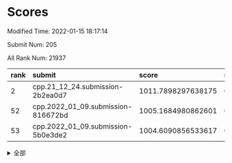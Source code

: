 # Scores

Modified Time: 2022-01-15 18:17:14

Submit Num: 205

All Rank Num: 21937

| rank |               submit               |       score        |       sigma        | pk_num |
| :--- | :--------------------------------- | :----------------- | :----------------- | :----- |
| 2    | cpp.21_12_24.submission-2b2ea0d7   | 1011.7898297638175 | 0.7831950087443704 | 431    |
| 52   | cpp.2022_01_09.submission-816672bd | 1005.1684980862601 | 0.7157030765972071 | 428    |
| 53   | cpp.2022_01_09.submission-5b0e3de2 | 1004.6090856533617 | 0.7282787092268238 | 431    |


<details>
<summary>全部</summary>

| rank |                 submit                 |       score        |       sigma        | pk_num |
| :--- | :------------------------------------- | :----------------- | :----------------- | :----- |
| 1    | gobigger.level_3.submission_level_3_27 | 1012.2425267157955 | 0.7691389905374121 | 431    |
| 2    | cpp.21_12_24.submission-2b2ea0d7       | 1011.7898297638175 | 0.7831950087443704 | 431    |
| 3    | gobigger.level_3.submission_level_3_32 | 1011.7377015219355 | 0.7711130104227039 | 429    |
| 4    | gobigger.level_3.submission_level_3_38 | 1011.652358230213  | 0.7848890983898766 | 430    |
| 5    | gobigger.level_3.submission_level_3_11 | 1011.3483815845917 | 0.7954662664492965 | 425    |
| 6    | gobigger.level_3.submission_level_3_37 | 1011.317425867899  | 0.7699237671231548 | 424    |
| 7    | gobigger.level_3.submission_level_3_20 | 1011.3095401529633 | 0.7983435714494642 | 431    |
| 8    | gobigger.level_3.submission_level_3_43 | 1011.0301842074201 | 0.7699469415338109 | 429    |
| 9    | gobigger.level_3.submission_level_3_36 | 1010.9673248411497 | 0.7950934153529239 | 427    |
| 10   | gobigger.level_3.submission_level_3_2  | 1010.8919175176483 | 0.7695176661861194 | 430    |
| 11   | gobigger.level_3.submission_level_3_9  | 1010.8890486884326 | 0.7704606025704847 | 427    |
| 12   | gobigger.level_3.submission_level_3_1  | 1010.8607365794437 | 0.7586805494098244 | 428    |
| 13   | gobigger.level_3.submission_level_3_34 | 1010.6743420973261 | 0.7631089138594803 | 429    |
| 14   | gobigger.level_3.submission_level_3_49 | 1010.673973198102  | 0.7872596938360933 | 427    |
| 15   | gobigger.level_3.submission_level_3_31 | 1010.6161433537903 | 0.7785450892170878 | 430    |
| 16   | gobigger.level_3.submission_level_3_41 | 1010.5455635764588 | 0.7452428108868533 | 427    |
| 17   | gobigger.level_3.submission_level_3_25 | 1010.5333970983775 | 0.7669119358572569 | 427    |
| 18   | gobigger.level_3.submission_level_3_15 | 1010.5128330077828 | 0.7735435115168932 | 428    |
| 19   | gobigger.level_3.submission_level_3_10 | 1010.3224109081447 | 0.7794779038086018 | 426    |
| 20   | gobigger.level_3.submission_level_3_3  | 1010.105757677197  | 0.7525939353831286 | 428    |
| 21   | gobigger.level_3.submission_level_3_21 | 1009.9752034534768 | 0.7629440415191342 | 426    |
| 22   | gobigger.level_3.submission_level_3_47 | 1009.9244111056199 | 0.761076614300859  | 430    |
| 23   | gobigger.level_3.submission_level_3_48 | 1009.8931602527068 | 0.7789791632377666 | 426    |
| 24   | gobigger.level_3.submission_level_3_4  | 1009.8678320417356 | 0.7582840469469727 | 431    |
| 25   | gobigger.level_3.submission_level_3_28 | 1009.8498402936714 | 0.771443315424713  | 431    |
| 26   | gobigger.level_3.submission_level_3_17 | 1009.8046988456001 | 0.7570916036856248 | 430    |
| 27   | gobigger.level_3.submission_level_3_12 | 1009.7800920678487 | 0.7470972603097797 | 428    |
| 28   | gobigger.level_3.submission_level_3_6  | 1009.7579559256511 | 0.7539778652691396 | 433    |
| 29   | gobigger.level_3.submission_level_3_24 | 1009.6945259806491 | 0.7809515652919051 | 432    |
| 30   | gobigger.level_3.submission_level_3_29 | 1009.6805607864371 | 0.7771560178284996 | 427    |
| 31   | gobigger.level_3.submission_level_3_16 | 1009.6427797798802 | 0.7423968740761011 | 431    |
| 32   | gobigger.level_3.submission_level_3_44 | 1009.6217164471025 | 0.7600260056393228 | 424    |
| 33   | gobigger.level_3.submission_level_3_18 | 1009.5950185489918 | 0.7626905834173211 | 428    |
| 34   | gobigger.level_3.submission_level_3_13 | 1009.543563417759  | 0.7702184811093101 | 427    |
| 35   | gobigger.level_3.submission_level_3_26 | 1009.5254229043583 | 0.7383007362731121 | 422    |
| 36   | gobigger.level_3.submission_level_3_33 | 1009.519413255756  | 0.756529415138772  | 432    |
| 37   | gobigger.level_3.submission_level_3_23 | 1009.4774297779898 | 0.7698696409632224 | 434    |
| 38   | gobigger.level_3.submission_level_3_22 | 1009.4435390360043 | 0.7553040929271265 | 427    |
| 39   | gobigger.level_3.submission_level_3_8  | 1009.4268641791627 | 0.7645308366808632 | 429    |
| 40   | gobigger.level_3.submission_level_3_35 | 1009.2557349567519 | 0.7785703800046956 | 428    |
| 41   | gobigger.level_3.submission_level_3_39 | 1009.255104221312  | 0.7441154069192868 | 424    |
| 42   | gobigger.level_3.submission_level_3_14 | 1009.2463933172728 | 0.762693881158839  | 421    |
| 43   | gobigger.level_3.submission_level_3_7  | 1009.1626485456303 | 0.753513199449994  | 426    |
| 44   | gobigger.level_3.submission_level_3_42 | 1009.060597775865  | 0.7394035981339914 | 423    |
| 45   | gobigger.level_3.submission_level_3_30 | 1008.9842415770164 | 0.7421271817640699 | 430    |
| 46   | gobigger.level_3.submission_level_3_0  | 1008.9390357328137 | 0.7458974162782839 | 424    |
| 47   | gobigger.level_3.submission_level_3_5  | 1008.8972972017986 | 0.7336194348235134 | 435    |
| 48   | gobigger.level_3.submission_level_3_46 | 1008.8367795938236 | 0.7627712539711458 | 429    |
| 49   | gobigger.level_3.submission_level_3_19 | 1008.7353470148367 | 0.7517829771535354 | 430    |
| 50   | gobigger.level_3.submission_level_3_40 | 1008.5530885857906 | 0.7437097010437238 | 428    |
| 51   | gobigger.level_3.submission_level_3_45 | 1008.5327862809615 | 0.7503933069428956 | 429    |
| 52   | cpp.2022_01_09.submission-816672bd     | 1005.1684980862601 | 0.7157030765972071 | 428    |
| 53   | cpp.2022_01_09.submission-5b0e3de2     | 1004.6090856533617 | 0.7282787092268238 | 431    |
| 54   | gobigger.level_1.submission_level_1_43 | 1004.4551292594828 | 0.7191980415069512 | 427    |
| 55   | gobigger.level_1.submission_level_1_18 | 1004.4026607726884 | 0.7206166001827    | 430    |
| 56   | gobigger.level_1.submission_level_1_5  | 1004.3604032610895 | 0.7383373107115777 | 433    |
| 57   | gobigger.level_1.submission_level_1_8  | 1004.3543524836178 | 0.7291608938763786 | 426    |
| 58   | gobigger.level_1.submission_level_1_1  | 1004.2224669570894 | 0.6979751137941673 | 427    |
| 59   | gobigger.level_1.submission_level_1_25 | 1004.0491994753438 | 0.7195964119088478 | 427    |
| 60   | gobigger.level_1.submission_level_1_2  | 1004.0226712881869 | 0.7246406860354161 | 432    |
| 61   | gobigger.level_1.submission_level_1_41 | 1003.9270854291577 | 0.7043036261377389 | 429    |
| 62   | gobigger.level_1.submission_level_1_20 | 1003.7645624285472 | 0.7185373658960643 | 426    |
| 63   | gobigger.level_1.submission_level_1_9  | 1003.6438506890157 | 0.7263561127701867 | 428    |
| 64   | gobigger.level_1.submission_level_1_6  | 1003.6398252812868 | 0.7255245536345496 | 431    |
| 65   | gobigger.level_1.submission_level_1_31 | 1003.6035861881481 | 0.705131411820795  | 427    |
| 66   | gobigger.level_1.submission_level_1_27 | 1003.5694204185452 | 0.7241656404846292 | 428    |
| 67   | gobigger.level_1.submission_level_1_13 | 1003.5616177583586 | 0.7075362743992807 | 426    |
| 68   | gobigger.level_1.submission_level_1_22 | 1003.530870712973  | 0.7252643578376775 | 428    |
| 69   | gobigger.level_1.submission_level_1_4  | 1003.5235653809239 | 0.7318626420956811 | 431    |
| 70   | gobigger.level_1.submission_level_1_34 | 1003.5190106883662 | 0.7153709442858346 | 426    |
| 71   | gobigger.level_1.submission_level_1_12 | 1003.4988873173272 | 0.7240917463799907 | 427    |
| 72   | gobigger.level_1.submission_level_1_35 | 1003.482515460854  | 0.7062403629977136 | 427    |
| 73   | gobigger.level_1.submission_level_1_46 | 1003.4737274425074 | 0.7179516516133269 | 431    |
| 74   | gobigger.level_1.submission_level_1_36 | 1003.4499356844266 | 0.7329515621263569 | 430    |
| 75   | gobigger.level_1.submission_level_1_39 | 1003.4006592656215 | 0.7066788002609491 | 426    |
| 76   | gobigger.level_1.submission_level_1_38 | 1003.3823397725289 | 0.7130070943579193 | 427    |
| 77   | gobigger.level_1.submission_level_1_26 | 1003.3119660801368 | 0.7160606410165397 | 430    |
| 78   | gobigger.level_1.submission_level_1_49 | 1003.2914904366904 | 0.7220640976411945 | 431    |
| 79   | gobigger.level_1.submission_level_1_28 | 1003.249004971413  | 0.7238078234880353 | 425    |
| 80   | gobigger.level_1.submission_level_1_17 | 1003.2198239451694 | 0.7004086287235999 | 426    |
| 81   | gobigger.level_1.submission_level_1_23 | 1003.174683128612  | 0.7094496005273714 | 428    |
| 82   | gobigger.level_1.submission_level_1_45 | 1003.0440899224244 | 0.7106955366772607 | 427    |
| 83   | gobigger.level_1.submission_level_1_33 | 1003.0428726188841 | 0.7138318356933007 | 425    |
| 84   | gobigger.level_1.submission_level_1_15 | 1002.9657713272807 | 0.7172565428991138 | 430    |
| 85   | gobigger.level_1.submission_level_1_21 | 1002.885550145804  | 0.7135580548741877 | 420    |
| 86   | gobigger.level_1.submission_level_1_40 | 1002.8309765885208 | 0.7163539227940892 | 430    |
| 87   | gobigger.level_1.submission_level_1_3  | 1002.8256830655534 | 0.708882216607728  | 432    |
| 88   | gobigger.level_1.submission_level_1_47 | 1002.8113150988165 | 0.7254640049420311 | 423    |
| 89   | gobigger.level_1.submission_level_1_16 | 1002.7925016672411 | 0.720250563887761  | 429    |
| 90   | gobigger.level_1.submission_level_1_37 | 1002.7672351227495 | 0.7090688554291954 | 431    |
| 91   | gobigger.level_1.submission_level_1_44 | 1002.7020032044228 | 0.7051022659855769 | 430    |
| 92   | gobigger.level_1.submission_level_1_24 | 1002.6895358356513 | 0.7098146639069538 | 427    |
| 93   | gobigger.level_1.submission_level_1_7  | 1002.6024444877402 | 0.7212695254767536 | 427    |
| 94   | gobigger.level_1.submission_level_1_14 | 1002.5787784594696 | 0.7112034440008358 | 424    |
| 95   | gobigger.level_1.submission_level_1_29 | 1002.5776816398716 | 0.7073428938531289 | 428    |
| 96   | gobigger.level_1.submission_level_1_30 | 1002.5734643052637 | 0.7027476517064598 | 429    |
| 97   | gobigger.level_1.submission_level_1_19 | 1002.4887287632414 | 0.7189946791131306 | 425    |
| 98   | gobigger.level_1.submission_level_1_32 | 1002.2025532913364 | 0.7236313962001641 | 433    |
| 99   | gobigger.level_1.submission_level_1_42 | 1002.1970930769343 | 0.7049815123436751 | 429    |
| 100  | gobigger.level_1.submission_level_1_48 | 1001.8653357542637 | 0.7204529055318966 | 426    |
| 101  | gobigger.level_1.submission_level_1_10 | 1001.773820639938  | 0.7195103985701736 | 432    |
| 102  | gobigger.level_1.submission_level_1_11 | 1001.350015751125  | 0.6963275326194318 | 428    |
| 103  | gobigger.level_1.submission_level_1_0  | 1001.2823059118157 | 0.714157634966145  | 428    |
| 104  | gobigger.random.submission_random_26   | 996.8847160172289  | 0.7088951149074044 | 428    |
| 105  | gobigger.random.submission_random_28   | 996.7811250591013  | 0.718514211100183  | 427    |
| 106  | gobigger.random.submission_random_49   | 996.7586737449125  | 0.7016308864681137 | 424    |
| 107  | gobigger.random.submission_random_3    | 996.5802938292815  | 0.712723887145362  | 426    |
| 108  | gobigger.random.submission_random_17   | 996.4779292852301  | 0.7066919574024979 | 428    |
| 109  | gobigger.random.submission_random_6    | 996.4651584288912  | 0.705132551964072  | 426    |
| 110  | gobigger.random.submission_random_12   | 996.4420342444337  | 0.7030155189436111 | 427    |
| 111  | gobigger.random.submission_random_10   | 996.4123645358775  | 0.699329175247493  | 432    |
| 112  | gobigger.random.submission_random_24   | 996.405000698648   | 0.7168320812404066 | 431    |
| 113  | gobigger.random.submission_random_38   | 996.344267467978   | 0.7063337613517664 | 425    |
| 114  | gobigger.random.submission_random_48   | 996.3052553336726  | 0.7087049648681017 | 429    |
| 115  | gobigger.random.submission_random_33   | 996.281041121741   | 0.7142062194454762 | 432    |
| 116  | gobigger.random.submission_random_40   | 996.2578186269243  | 0.7070554686355834 | 426    |
| 117  | gobigger.random.submission_random_20   | 996.2471434405448  | 0.691618909230007  | 428    |
| 118  | gobigger.random.submission_random_41   | 996.1589976788744  | 0.7050226414583961 | 429    |
| 119  | gobigger.random.submission_random_23   | 996.141798703095   | 0.7064487653644683 | 429    |
| 120  | gobigger.random.submission_random_18   | 996.0655903691212  | 0.7080543123871013 | 434    |
| 121  | gobigger.random.submission_random_14   | 995.9962111081506  | 0.7009119408300792 | 425    |
| 122  | gobigger.random.submission_random_15   | 995.9738947453537  | 0.7005310838108532 | 425    |
| 123  | gobigger.random.submission_random_39   | 995.944576751373   | 0.703246251674926  | 428    |
| 124  | gobigger.random.submission_random_8    | 995.931310396109   | 0.7167373748165847 | 429    |
| 125  | gobigger.random.submission_random_37   | 995.8283265998762  | 0.7221360818900368 | 431    |
| 126  | gobigger.random.submission_random_32   | 995.8178015024093  | 0.7126300145269531 | 426    |
| 127  | gobigger.random.submission_random_22   | 995.8089201408379  | 0.7116898677948973 | 433    |
| 128  | gobigger.random.submission_random_29   | 995.7084727877663  | 0.7043883313323422 | 424    |
| 129  | gobigger.random.submission_random_46   | 995.7005866437468  | 0.7103502233172955 | 425    |
| 130  | gobigger.random.submission_random_35   | 995.6969648065449  | 0.7179789403609423 | 430    |
| 131  | gobigger.random.submission_random_42   | 995.6613786724265  | 0.7070581027608452 | 424    |
| 132  | gobigger.random.submission_random_11   | 995.6587773851066  | 0.7147285034678439 | 431    |
| 133  | gobigger.random.submission_random_0    | 995.6229096842285  | 0.7168062096686936 | 428    |
| 134  | gobigger.random.submission_random_44   | 995.5153041188396  | 0.7151797783487768 | 430    |
| 135  | gobigger.random.submission_random_21   | 995.5127112220217  | 0.7127816920806739 | 426    |
| 136  | gobigger.random.submission_random_2    | 995.5088019890337  | 0.710914841935704  | 429    |
| 137  | gobigger.random.submission_random_36   | 995.4553152670475  | 0.7145313557480859 | 429    |
| 138  | gobigger.random.submission_random_7    | 995.4501897402653  | 0.7186160940068993 | 428    |
| 139  | gobigger.random.submission_random_47   | 995.4317533042191  | 0.7126601227581403 | 432    |
| 140  | gobigger.random.submission_random_16   | 995.4151270819503  | 0.7150522636445859 | 427    |
| 141  | gobigger.random.submission_random_34   | 995.3300824982364  | 0.7010540853976879 | 432    |
| 142  | gobigger.random.submission_random_1    | 995.321263323552   | 0.7082080207321015 | 431    |
| 143  | gobigger.random.submission_random_25   | 995.3135820946493  | 0.718363345423073  | 425    |
| 144  | gobigger.random.submission_random_5    | 995.2525481337109  | 0.7167858305059676 | 429    |
| 145  | gobigger.random.submission_random_45   | 995.2099317814645  | 0.716743417708481  | 431    |
| 146  | gobigger.random.submission_random_43   | 994.9125938023586  | 0.7221927400585872 | 421    |
| 147  | gobigger.random.submission_random_13   | 994.7261866447477  | 0.7163491686972758 | 425    |
| 148  | gobigger.random.submission_random_27   | 994.7166171275734  | 0.7137992903578722 | 432    |
| 149  | gobigger.random.submission_random_19   | 994.634846420547   | 0.7131875556908721 | 428    |
| 150  | gobigger.random.submission_random_31   | 994.6081404907351  | 0.7077616899335385 | 426    |
| 151  | gobigger.random.submission_random_9    | 994.463685428539   | 0.7144269956363128 | 425    |
| 152  | gobigger.level_2.submission_level_2_31 | 994.4043459342354  | 0.7286646334434405 | 425    |
| 153  | gobigger.random.submission_random_30   | 994.2940649497295  | 0.7072357912458974 | 432    |
| 154  | gobigger.random.submission_random_4    | 994.1664449692694  | 0.7243002895407398 | 427    |
| 155  | gobigger.level_2.submission_level_2_29 | 994.0345436457264  | 0.7269411240240815 | 428    |
| 156  | gobigger.level_2.submission_level_2_13 | 993.8632660284047  | 0.733252621300249  | 432    |
| 157  | gobigger.level_2.submission_level_2_41 | 993.8019306985348  | 0.7339207745955206 | 427    |
| 158  | gobigger.level_2.submission_level_2_47 | 993.6623375672882  | 0.7286043674864304 | 428    |
| 159  | gobigger.level_2.submission_level_2_37 | 993.6154556325228  | 0.722445699104844  | 432    |
| 160  | gobigger.level_2.submission_level_2_5  | 993.5224211696376  | 0.7319393078547894 | 428    |
| 161  | gobigger.level_2.submission_level_2_39 | 993.2680733259624  | 0.7318003336076796 | 432    |
| 162  | gobigger.level_2.submission_level_2_10 | 993.2481592377743  | 0.7280807703405349 | 430    |
| 163  | gobigger.level_2.submission_level_2_46 | 993.1812237598363  | 0.7442523093365505 | 423    |
| 164  | gobigger.level_2.submission_level_2_36 | 993.1470837890788  | 0.7324908591908227 | 433    |
| 165  | gobigger.level_2.submission_level_2_45 | 993.1374527442356  | 0.7308077791200684 | 428    |
| 166  | gobigger.level_2.submission_level_2_34 | 993.1256468626386  | 0.7220136677675246 | 427    |
| 167  | gobigger.level_2.submission_level_2_32 | 992.9806680706438  | 0.7310550496202609 | 427    |
| 168  | gobigger.level_2.submission_level_2_27 | 992.9425041126665  | 0.7288136407703381 | 427    |
| 169  | gobigger.level_2.submission_level_2_6  | 992.9223389182844  | 0.7505620734208891 | 429    |
| 170  | gobigger.level_2.submission_level_2_43 | 992.8893541351972  | 0.736293750254849  | 423    |
| 171  | gobigger.level_2.submission_level_2_22 | 992.8620981805351  | 0.7481142642382627 | 425    |
| 172  | gobigger.level_2.submission_level_2_0  | 992.8543477438374  | 0.7332603759654516 | 424    |
| 173  | gobigger.level_2.submission_level_2_17 | 992.7487683837852  | 0.7541439772353543 | 426    |
| 174  | gobigger.level_2.submission_level_2_44 | 992.7086665810914  | 0.7513788156392327 | 427    |
| 175  | gobigger.level_2.submission_level_2_4  | 992.4622589999537  | 0.7496020115323805 | 427    |
| 176  | gobigger.level_2.submission_level_2_11 | 992.2955845674397  | 0.7544226235280315 | 437    |
| 177  | gobigger.level_2.submission_level_2_9  | 992.2854691310744  | 0.7308242310282119 | 422    |
| 178  | gobigger.level_2.submission_level_2_2  | 992.2391340918746  | 0.7406706338159884 | 432    |
| 179  | gobigger.level_2.submission_level_2_42 | 992.171990512653   | 0.7326109416860587 | 429    |
| 180  | gobigger.level_2.submission_level_2_1  | 992.0962466104886  | 0.7654749121323748 | 428    |
| 181  | gobigger.level_2.submission_level_2_49 | 992.0871355816957  | 0.735678451340466  | 427    |
| 182  | gobigger.level_2.submission_level_2_30 | 992.0444444174825  | 0.7430379179602805 | 430    |
| 183  | gobigger.level_2.submission_level_2_21 | 991.9368041971971  | 0.7446279449141608 | 428    |
| 184  | gobigger.level_2.submission_level_2_3  | 991.9300088948389  | 0.7362820773895823 | 427    |
| 185  | gobigger.level_2.submission_level_2_19 | 991.8769719501439  | 0.7645526995915124 | 427    |
| 186  | gobigger.level_2.submission_level_2_28 | 991.7988705117522  | 0.7506255830838445 | 432    |
| 187  | gobigger.level_2.submission_level_2_35 | 991.7781922686681  | 0.7346709423984291 | 427    |
| 188  | gobigger.level_2.submission_level_2_12 | 991.6578655281263  | 0.7335235766130087 | 427    |
| 189  | gobigger.level_2.submission_level_2_15 | 991.6254155983735  | 0.7565560648993076 | 426    |
| 190  | gobigger.level_2.submission_level_2_23 | 991.49506446528    | 0.7362518275871035 | 429    |
| 191  | gobigger.level_2.submission_level_2_8  | 991.4821304838152  | 0.7414416157179773 | 425    |
| 192  | gobigger.level_2.submission_level_2_40 | 991.3468000032985  | 0.7636566688408614 | 426    |
| 193  | gobigger.level_2.submission_level_2_7  | 991.3333544903757  | 0.7449265117019013 | 425    |
| 194  | gobigger.level_2.submission_level_2_18 | 990.9534973412642  | 0.7483532089453144 | 434    |
| 195  | gobigger.level_2.submission_level_2_24 | 990.8645794275376  | 0.7681526815477937 | 425    |
| 196  | gobigger.level_2.submission_level_2_26 | 990.844978696031   | 0.7378933580521949 | 427    |
| 197  | gobigger.level_2.submission_level_2_25 | 990.7864974486884  | 0.7464434202629655 | 425    |
| 198  | gobigger.level_2.submission_level_2_38 | 990.7069325460475  | 0.7446935293770065 | 431    |
| 199  | gobigger.level_2.submission_level_2_48 | 990.622316810652   | 0.7382334055408946 | 428    |
| 200  | gobigger.level_2.submission_level_2_14 | 990.5518280582655  | 0.7483425264833418 | 428    |
| 201  | gobigger.level_2.submission_level_2_16 | 990.5113444111308  | 0.7628070669525728 | 426    |
| 202  | gobigger.level_2.submission_level_2_33 | 989.3865494080601  | 0.7878480002004149 | 422    |
| 203  | gobigger.level_2.submission_level_2_20 | 989.298098448627   | 0.7591553781521037 | 429    |
| 204  | gobigger.none.submission_none_1        | 978.7114422141967  | 1.2226000221137974 | 430    |
| 205  | gobigger.none.submission_none_0        | 976.7550810812346  | 1.4347358959992962 | 428    |

</details>